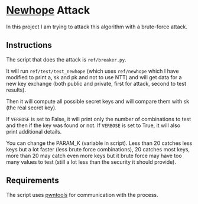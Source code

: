 # [Newhope](https://newhopecrypto.org/) Attack

In this project I am trying to attack this algorithm with a brute-force attack.

## Instructions

The script that does the attack is `ref/breaker.py`.

It will run `ref/test/test_newhope` (which uses `ref/newhope` which I have modified to print a, sk and pk and not to use NTT) and will get data for a new key exchange (both public and private, first for attack, second to test results).

Then it will compute all possible secret keys and will compare them with sk (the real secret key).

If `VERBOSE` is set to False, it will print only the number of combinations to test and then if the key was found or not.
If `VERBOSE` is set to True, it will also print additional details.

You can change the PARAM_K (variable in script). Less than 20 catches less keys but a lot faster (less brute force combinations), 20 catches most keys, more than 20 may catch even more keys but it brute force may have too many values to test (still a lot less than the security it should provide).

## Requirements

The script uses [pwntools](https://github.com/Gallopsled/pwntools) for communication with the process.
